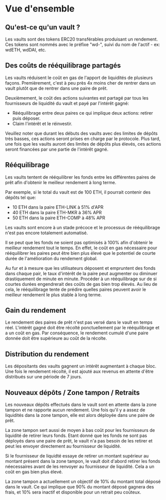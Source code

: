 # Vue d'ensemble

## Qu'est-ce qu'un vault ?

Les vaults sont des tokens ERC20 transférables produisant un rendement. Ces tokens sont nommés avec le préfixe "wd-", suivi du nom de l'actif - ex: wdETH, wdDAI, etc.

## Des coûts de rééquilibrage partagés

Les vaults réduisent le coût en gas de l'apport de liquidités de plusieurs façons. Premièrement, c'est à peu près 4x moins cher de rentrer dans un vault plutôt que de rentrer dans une paire de prêt.

Deuxièmement, le coût des actions suivantes est partagé par tous les fournisseurs de liquidité du vault et payé par l'intérêt gagné:

* Rééquilibrage entre deux paires ce qui implique deux actions: retirer puis déposer.
* Claim l'intérêt et le réinvestir.

Veuillez noter que durant les débuts des vaults avec des limites de dépôts très basses, ces actions seront prises en charge par le protocole. Plus tard, une fois que les vaults auront des limites de dépôts plus élevés, ces actions seront financées par une partie de l'intérêt gagné.

## Rééquilibrage

Les vaults tentent de rééquilibrer les fonds entre les différentes paires de prêt afin d'obtenir le meilleur rendement à long terme.

Par exemple, si le total du vault est de 100 ETH, il pourrait contenir des dépôts tel que:

* 10 ETH dans la paire ETH-LINK à 51% d'APR
* 40 ETH dans la paire ETH-MKR à 36% APR
* 50 ETH dans la paire ETH-COMP à 48% APR

Les vaults sont encore à un stade précoce et le processus de rééquilibrage n'est pas encore totalement automatisé.

Il se peut que les fonds ne soient pas optimisés à 100% afin d'obtenir le meilleur rendement tout le temps. En effet, le coût en gas nécessaire pour rééquilibrer les paires peut être bien plus élevé que le potentiel de courte durée de l'amélioration du rendement global.

Au fur et à mesure que les utilisateurs déposent et empruntent des fonds dans chaque pair, le taux d'intérêt de la paire peut augmenter ou diminuer drastiquement de minute en minute. Procéder à un rééquilibrage sur de si courtes durées engendrerait des coûts de gas bien trop élevés. Au lieu de cela, le rééquilibrage tente de prédire quelles paires peuvent avoir le meilleur rendement le plus stable à long terme.

## Gain du rendement

Le rendement des paires de prêt n'est pas versé dans le vault en temps réel. L'intérêt gagné doit être récolté ponctuellement par le rééquilibrage et a un coût en gas. Par conséquence, le rendement cumulé d'une paire donnée doit être supérieure au coût de la récolte.

## Distribution du rendement

Les dépositants des vaults gagnent un intérêt augmentant à chaque bloc. Une fois le rendement récolté, il est ajouté aux revenus en attente d'être distribués sur une période de 7 jours.

## Nouveaux dépôts / Zone tampon / Retraits

Les nouveaux dépôts effectués dans le vault sont en attente dans la zone tampon et ne rapporte aucun rendement. Une fois qu'il y a assez de liquidités dans la zone tampon, elle est alors déployée dans une paire de prêt.

La zone tampon sert aussi de moyen à bas coût pour les fournisseurs de liquidité de retirer leurs fonds. Etant donné que les fonds ne sont pas déployés dans une paire de prêt, le vault n'a pas besoin de les retirer et peut les envoyer directement au fournisseur de liquidité.

Si le fournisseur de liquidté essaye de retirer un montant supérieur au montant présent dans la zone tampon, le vault doit d'abord retirer les fonds néecessaires avant de les renvoyer au fournisseur de liquidité. Cela a un coût en gas bien plus élevé.

La zone tampon a actuellement un objectif de 10% du montant total déposé dans le vault. Ce qui implique que 90% du montant déposé gagnera des frais, et 10% sera inactif et disponible pour un retrait peu coûteux.

